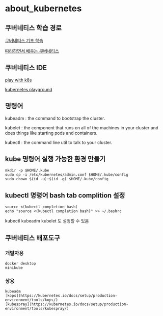 # about_kubernetes

## 쿠버네티스 학습 경로

[쿠버네티스 기초 학습](https://kubernetes.io/ko/docs/tutorials/kubernetes-basics/)


[따라하면서 배우는 쿠버네티스](https://www.youtube.com/playlist?list=PLApuRlvrZKohaBHvXAOhUD-RxD0uQ3z0c)

## 쿠버네티스 IDE

[play with k8s](https://labs.play-with-k8s.com/)

[kubernetes playground](https://www.katacoda.com/courses/kubernetes/playground)


## 명령어

kubeadm : the command to bootstrap the cluster.

kubelet : the component that runs on all of the machines in your cluster and does things like starting pods and containers.

kubectl : the command line util to talk to your cluster.

## kube 명령어 실행 가능한 환경 만들기

    mkdir -p $HOME/.kube
    sudo cp -i /etc/kubernetes/admin.conf $HOME/.kube/config
    sudo chown $(id -u):$(id -g) $HOME/.kube/config


## kubectl 명령어 bash tab complition 설정

    source <(kubectl completion bash)
    echo "source <(kubectl completion bash)" >> ~/.bashrc

kubectl kubeadm kubelet 도 설정할 수 있음

## 쿠버네티스 배포도구

### 개발자용

    docker desktop
    minikube
    
### 상용

    kubeadm
    [kops](https://kubernetes.io/docs/setup/production-environment/tools/kops/)
    [kubespray](https://kubernetes.io/docs/setup/production-environment/tools/kubespray/)

